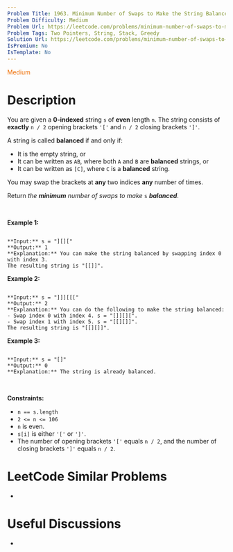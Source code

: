 ```yaml
---
Problem Title: 1963. Minimum Number of Swaps to Make the String Balanced
Problem Difficulty: Medium
Problem Url: https://leetcode.com/problems/minimum-number-of-swaps-to-make-the-string-balanced/
Problem Tags: Two Pointers, String, Stack, Greedy
Solution Url: https://leetcode.com/problems/minimum-number-of-swaps-to-make-the-string-balanced/solution/
IsPremium: No
IsTemplate: No
---
```


<span style="color: rgb(239, 108, 0);">Medium</span>

# Description

You are given a **0-indexed** string `s` of **even** length `n`. The string consists of **exactly** `n / 2` opening brackets `'['` and `n / 2` closing brackets `']'`.


A string is called **balanced** if and only if:


* It is the empty string, or
* It can be written as `AB`, where both `A` and `B` are **balanced** strings, or
* It can be written as `[C]`, where `C` is a **balanced** string.


You may swap the brackets at **any** two indices **any** number of times.


Return *the **minimum** number of swaps to make* `s` ***balanced***.


 


**Example 1:**



```

**Input:** s = "][]["
**Output:** 1
**Explanation:** You can make the string balanced by swapping index 0 with index 3.
The resulting string is "[[]]".

```

**Example 2:**



```

**Input:** s = "]]][[["
**Output:** 2
**Explanation:** You can do the following to make the string balanced:
- Swap index 0 with index 4. s = "[]][][".
- Swap index 1 with index 5. s = "[[][]]".
The resulting string is "[[][]]".

```

**Example 3:**



```

**Input:** s = "[]"
**Output:** 0
**Explanation:** The string is already balanced.

```

 


**Constraints:**


* `n == s.length`
* `2 <= n <= 106`
* `n` is even.
* `s[i]` is either `'['` or `']'`.
* The number of opening brackets `'['` equals `n / 2`, and the number of closing brackets `']'` equals `n / 2`.




# LeetCode Similar Problems

- []()

# Useful Discussions

- []()
